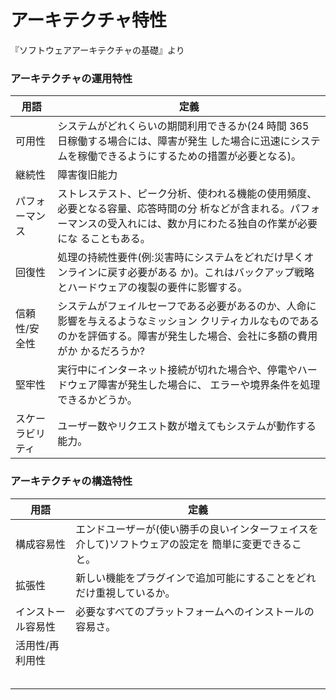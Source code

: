 
# アーキテクチャ特性

『ソフトウェアアーキテクチャの基礎』より

### アーキテクチャの運用特性

|用語|定義|
|--|--|
|可用性|システムがどれくらいの期間利用できるか(24 時間 365 日稼働する場合には、障害が発生 した場合に迅速にシステムを稼働できるようにするための措置が必要となる)。  |
|継続性|障害復旧能力|
|パフォーマンス|ストレステスト、ピーク分析、使われる機能の使用頻度、必要となる容量、応答時間の分 析などが含まれる。パフォーマンスの受入れには、数か月にわたる独自の作業が必要にな ることもある。|
|回復性|処理の持続性要件(例:災害時にシステムをどれだけ早くオンラインに戻す必要がある か)。これはバックアップ戦略とハードウェアの複製の要件に影響する。|
|信頼性/安全性|システムがフェイルセーフである必要があるのか、人命に影響を与えるようなミッション クリティカルなものであるのかを評価する。障害が発生した場合、会社に多額の費用がか かるだろうか?|
|堅牢性|実行中にインターネット接続が切れた場合や、停電やハードウェア障害が発生した場合に、 エラーや境界条件を処理できるかどうか。|
|スケーラビリティ|ユーザー数やリクエスト数が増えてもシステムが動作する能力。|


### アーキテクチャの構造特性
|用語|定義|
|--|--|
|構成容易性|エンドユーザーが(使い勝手の良いインターフェイスを介して)ソフトウェアの設定を 簡単に変更できること。|
|拡張性|新しい機能をプラグインで追加可能にすることをどれだけ重視しているか。|
|インストール容易性|必要なすべてのプラットフォームへのインストールの容易さ。|
|活用性/再利用性||
|||
|||
|||
|||
|||


<!--stackedit_data:
eyJoaXN0b3J5IjpbLTE5Mjc2MTQ0MThdfQ==
-->